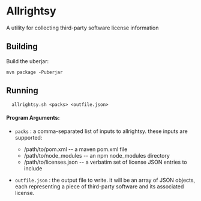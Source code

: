 # Allrightsy
A utility for collecting third-party software license information

## Building
Build the uberjar:

    mvn package -Puberjar

## Running

      allrightsy.sh <packs> <outfile.json>

#### Program Arguments:    
 * `packs` : a comma-separated list of inputs to allrightsy. these inputs are supported:
   * /path/to/pom.xml       -- a maven pom.xml file
   * /path/to/node_modules  -- an npm node_modules directory
   * /path/to/licenses.json -- a verbatim set of license JSON entries to include
    
* `outfile.json` : the output file to write. it will be an array of JSON objects, 
                 each representing a piece of third-party software and its associated license.
    
